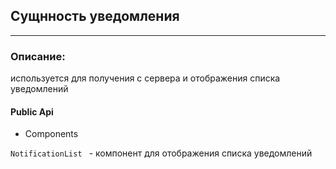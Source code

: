 ## Сущнность уведомления

_____

### Описание: 
используется для получения с сервера и отображения списка уведомлений


#### Public Api 

- Components

 `NotificationList ` - компонент для отображения списка уведомлений